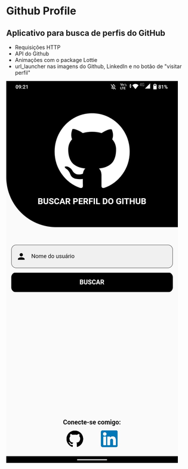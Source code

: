 # Github Profile

## Aplicativo para busca de perfis do GitHub

- Requisições HTTP
- API do Github
- Animações com o package Lottie
- url_launcher nas imagens do Github, LinkedIn e no botão de "visitar perfil"

![App Screenshot](https://github.com/EduAzevedo/github_profile/blob/master/github_profile.jpeg)
